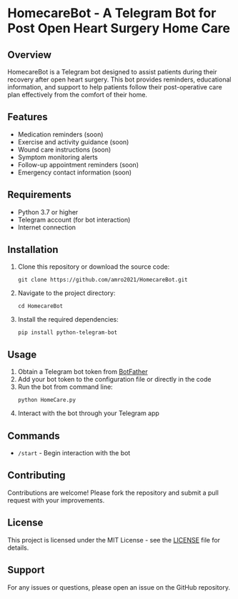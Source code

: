 # HomecareBot - A Telegram Bot for Post Open Heart Surgery Home Care

## Overview

HomecareBot is a Telegram bot designed to assist patients during their recovery after open heart surgery. This bot provides reminders, educational information, and support to help patients follow their post-operative care plan effectively from the comfort of their home.

## Features

- Medication reminders (soon)
- Exercise and activity guidance (soon)
- Wound care instructions (soon)
- Symptom monitoring alerts
- Follow-up appointment reminders (soon)
- Emergency contact information (soon)

## Requirements

- Python 3.7 or higher
- Telegram account (for bot interaction)
- Internet connection

## Installation

1. Clone this repository or download the source code:
   ```
   git clone https://github.com/amro2021/HomecareBot.git
   ```
2. Navigate to the project directory:
   ```
   cd HomecareBot
   ```
3. Install the required dependencies:
   ```
   pip install python-telegram-bot
   ```

## Usage

1. Obtain a Telegram bot token from [BotFather](https://core.telegram.org/bots#botfather)
2. Add your bot token to the configuration file or directly in the code
3. Run the bot from command line:
   ```
   python HomeCare.py
   ```
4. Interact with the bot through your Telegram app

## Commands

- `/start` - Begin interaction with the bot

## Contributing

Contributions are welcome! Please fork the repository and submit a pull request with your improvements.

## License

This project is licensed under the MIT License - see the [LICENSE](LICENSE) file for details.

## Support

For any issues or questions, please open an issue on the GitHub repository.
